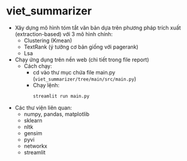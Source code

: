 # viet_summarizer
- Xây dựng mô hình tóm tắt văn bản dựa trên phương pháp trích xuất (extraction-based) với 3 mô hình chính:
  - Clustering (Kmean)
  - TextRank (ý tưởng cơ bản giống với pagerank)
  - Lsa
- Chạy ứng dụng trên nền web (chi tiết trong file report)
  - Cách chạy:
    - cd vào thư mục chứa file main.py (`viet_summarizer/tree/main/src/main.py`)
    - Chạy lệnh:
      ```sh
      streamlit run main.py
      ```
- Các thư viện liên quan:
  - numpy, pandas, matplotlib
  - sklearn
  - nltk
  - gensim
  - pyvi
  - networkx 
  - streamlit
